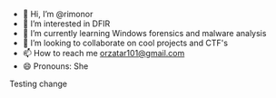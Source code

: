 - 👋 Hi, I’m @rimonor
- 👀 I’m interested in DFIR
- 🌱 I’m currently learning Windows forensics and malware analysis
- 💞️ I’m looking to collaborate on cool projects and CTF's
- 📫 How to reach me orzatar101@gmail.com
- 😄 Pronouns: She

Testing change


<!---
rimonor/rimonor is a ✨ special ✨ repository because its `README.md` (this file) appears on your GitHub profile.
You can click the Preview link to take a look at your changes.
--->
